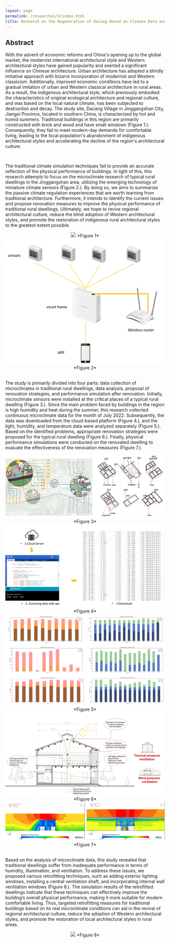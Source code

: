 ```yaml
---
layout: page
permalink: /researches/3/index.html
title: Research on the Regeneration of Dacang Based on Climate Data and Human Behavior
---
```


## Abstract

With the advent of economic reforms and China's opening up to the global market, the modernist international architectural style and Western architectural styles have gained popularity and exerted a significant influence on Chinese architecture. Urban architecture has adopted a blindly imitative approach with bizarre incorporation of modernist and Western classicism. Additionally, improved economic conditions have led to a gradual imitation of urban and Western classical architecture in rural areas. As a result, the indigenous architectural style, which previously embodied the characteristics of original ecological architecture and regional culture, and was based on the local natural climate, has been subjected to destruction and decay. The study site, Dacang Village in Jinggangshan City, Jiangxi Province, located in southern China, is characterized by hot and humid summers. Traditional buildings in this region are primarily constructed with brick and wood and have small windows (Figure 1.). Consequently, they fail to meet modern-day demands for comfortable living, leading to the local population's abandonment of indigenous architectural styles and accelerating the decline of the region's architectural culture. 

<br>

The traditional climate simulation techniques fail to provide an accurate reflection of the physical performance of buildings. In light of this, this research attempts to focus on the microclimate research of typical rural dwellings in the Jinggangshan area, utilizing the emerging technology of miniature climate sensors (Figure 2.). By doing so, we aims to summarize the passive climate regulation experiences that are worth learning from traditional architecture. Furthermore, it intends to identify the current issues and propose renovation measures to improve the physical performance of traditional rural dwellings. Ultimately, we hope to revive regional architectural culture, reduce the blind adoption of Western architectural styles, and promote the restoration of indigenous rural architectural styles to the greatest extent possible. 

<center>
<img src="/researches/3/cl.jpg">
*Figure 1*

<img src="/researches/3/c2.png">
*Figure 2*

</center>
<br>

The study is primarily divided into four parts: data collection of microclimates in traditional rural dwellings, data analysis, proposal of renovation strategies, and performance simulation after renovation. Initially, microclimate sensors were installed at the critical places of a typical rural dwelling (Figure 3.). Since the main problem faced by buildings in the region is high humidity and heat during the summer, this research collected continuous microclimate data for the month of July 2022. Subsequently, the data was downloaded from the cloud-based platform (Figure 4.), and the light, humidity, and temperature data were analyzed separately (Figure 5.). Based on the identified problems, appropriate renovation strategies were proposed for the typical rural dwelling (Figure 6.). Finally, physical performance simulations were conducted on the renovated dwelling to evaluate the effectiveness of the renovation measures (Figure 7.). 

<center>
<img src="/researches/3/c3.png">
*Figure 3*

<img src="/researches/3/c4.png">
*Figure 4*

<img src="/researches/3/c5.png">
*Figure 5*

<img src="/researches/3/c6.png">
*Figure 6*

<img src="/researches/3/c7.png">
*Figure 7*
</center>
<br>

Based on the analysis of microclimate data, this study revealed that traditional dwellings suffer from inadequate performance in terms of humidity, illumination, and ventilation. To address these issues, we proposed various retrofitting techniques, such as adding exterior lighting windows, installing a central ventilation shaft, and incorporating internal wall ventilation windows (Figure 8.). The simulation results of the retrofitted dwellings indicate that these techniques can effectively improve the building’s overall physical performance, making it more suitable for modern comfortable living. Thus, targeted retrofitting measures for traditional buildings based on its real microclimate conditions can aid in the revival of regional architectural culture, reduce the adoption of Western architectural styles, and promote the restoration of local architectural styles in rural areas. 

<center>
<img src="/researches/3/c8.png">
*Figure 8*

</center>
<br>

